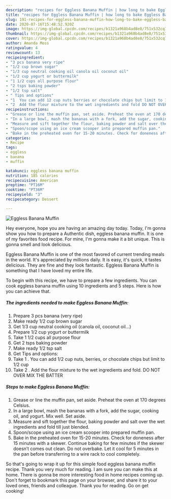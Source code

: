 ```yaml
---
description: "recipes for Eggless Banana Muffin | how long to bake Eggless Banana Muffin"
title: "recipes for Eggless Banana Muffin | how long to bake Eggless Banana Muffin"
slug: 191-recipes-for-eggless-banana-muffin-how-long-to-bake-eggless-banana-muffin
date: 2020-07-16T15:48:52.920Z
image: https://img-global.cpcdn.com/recipes/b1321a968b4ad8e8/751x532cq70/eggless-banana-muffin-recipe-main-photo.jpg
thumbnail: https://img-global.cpcdn.com/recipes/b1321a968b4ad8e8/751x532cq70/eggless-banana-muffin-recipe-main-photo.jpg
cover: https://img-global.cpcdn.com/recipes/b1321a968b4ad8e8/751x532cq70/eggless-banana-muffin-recipe-main-photo.jpg
author: Amanda Moss
ratingvalue: 4
reviewcount: 13
recipeingredient:
- "3 pcs banana very ripe"
- "1/2 cup brown sugar"
- "1/3 cup neutral cooking oil canola oil coconut oil"
- "1/2 cup yogurt or buttermilk"
- "1 1/2 cups all purpose flour"
- "2 tsps baking powder"
- "1/2 tsp salt"
- " Tips and options"
- "1  You can add 12 cup nuts berries or chocolate chips but limit to 12 cup"
- "2  Add the flour mixture to the wet ingredients and fold DO NOT OVER MIX THE BATTER"
recipeinstructions:
- "Grease or line the muffin pan, set aside. Preheat the oven at 170 degrees Celsius."
- "In a large bowl, mash the bananas with a fork, add the sugar, cooking oil, and yogurt. Mix well. Set aside."
- "Measure and sift together the flour, baking powder and salt over the wet ingredients and fold till just blended."
- "Spoon/scope using an ice cream scooper into prepared muffin pan."
- "Bake in the preheated oven for 15-20 minutes. Check for doneness after 15 minutes with a skewer. Continue baking for few minutes if the skewer doesn’t comes out clean. Do not overbake. Let it cool for 5 minutes in the pan before transferring to a wire rack to cool completely."
categories:
- Recipe
tags:
- eggless
- banana
- muffin

katakunci: eggless banana muffin 
nutrition: 185 calories
recipecuisine: American
preptime: "PT16M"
cooktime: "PT36M"
recipeyield: "3"
recipecategory: Dessert

---
```



![Eggless Banana Muffin](https://img-global.cpcdn.com/recipes/b1321a968b4ad8e8/751x532cq70/eggless-banana-muffin-recipe-main-photo.jpg)

Hey everyone, hope you are having an amazing day today. Today, I'm gonna show you how to prepare a Authentic dish, eggless banana muffin. It is one of my favorites food recipe. For mine, I'm gonna make it a bit unique. This is gonna smell and look delicious.



Eggless Banana Muffin is one of the most favored of current trending meals in the world. It's appreciated by millions daily. It is easy, it's quick, it tastes delicious. They are fine and they look fantastic. Eggless Banana Muffin is something that I have loved my entire life.


To begin with this recipe, we have to prepare a few ingredients. You can cook eggless banana muffin using 10 ingredients and 5 steps. Here is how you can achieve that.

<!--inarticleads1-->

##### The ingredients needed to make Eggless Banana Muffin:

1. Prepare 3 pcs banana (very ripe)
1. Make ready 1/2 cup brown sugar
1. Get 1/3 cup neutral cooking oil (canola oil, coconut oil...)
1. Prepare 1/2 cup yogurt or buttermilk
1. Take 1 1/2 cups all purpose flour
1. Get 2 tsps baking powder
1. Make ready 1/2 tsp salt
1. Get  Tips and options:
1. Take 1 . You can add 1/2 cup nuts, berries, or chocolate chips but limit to 1/2 cup
1. Take 2 . Add the flour mixture to the wet ingredients and fold. DO NOT OVER MIX THE BATTER




<!--inarticleads2-->

##### Steps to make Eggless Banana Muffin:

1. Grease or line the muffin pan, set aside. Preheat the oven at 170 degrees Celsius.
1. In a large bowl, mash the bananas with a fork, add the sugar, cooking oil, and yogurt. Mix well. Set aside.
1. Measure and sift together the flour, baking powder and salt over the wet ingredients and fold till just blended.
1. Spoon/scope using an ice cream scooper into prepared muffin pan.
1. Bake in the preheated oven for 15-20 minutes. Check for doneness after 15 minutes with a skewer. Continue baking for few minutes if the skewer doesn’t comes out clean. Do not overbake. Let it cool for 5 minutes in the pan before transferring to a wire rack to cool completely.




So that's going to wrap it up for this simple food eggless banana muffin recipe. Thank you very much for reading. I am sure you can make this at home. There is gonna be more interesting food in home recipes coming up. Don't forget to bookmark this page on your browser, and share it to your loved ones, friends and colleague. Thank you for reading. Go on get cooking!
